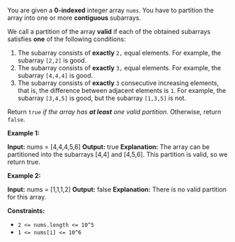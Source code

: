 
You are given a  **0-indexed**  integer array  `nums`. You have to partition the array into one or more  **contiguous**  subarrays.

We call a partition of the array  **valid**  if each of the obtained subarrays satisfies  **one**  of the following conditions:

1.  The subarray consists of  **exactly**  `2,`  equal elements. For example, the subarray  `[2,2]`  is good.
2.  The subarray consists of  **exactly**  `3,`  equal elements. For example, the subarray  `[4,4,4]`  is good.
3.  The subarray consists of  **exactly**  `3`  consecutive increasing elements, that is, the difference between adjacent elements is  `1`. For example, the subarray  `[3,4,5]`  is good, but the subarray  `[1,3,5]`  is not.

Return  `true` _if the array has  **at least**  one valid partition_. Otherwise, return  `false`.

**Example 1:**

**Input:** nums = [4,4,4,5,6]
**Output:** true
**Explanation:** The array can be partitioned into the subarrays [4,4] and [4,5,6].
This partition is valid, so we return true.

**Example 2:**

**Input:** nums = [1,1,1,2]
**Output:** false
**Explanation:** There is no valid partition for this array.

**Constraints:**

-   `2 <= nums.length <= 10^5`
-   `1 <= nums[i] <= 10^6`